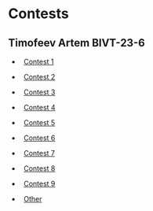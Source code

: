 # Contests
## Timofeev Artem BIVT-23-6

* &nbsp; [Contest 1](https://github.com/xduck7/algorithms/tree/main/contests/1_search)
* &nbsp; [Contest 2](https://github.com/xduck7/algorithms/tree/main/contests/2_sort)
* &nbsp; [Contest 3](https://github.com/xduck7/algorithms/tree/main/contests/3_dfs_bfs)
* &nbsp; [Contest 4](https://github.com/xduck7/algorithms/tree/main/contests/4_topology)
* &nbsp; [Contest 5](https://github.com/xduck7/algorithms/tree/main/contests/5_ford_belman_prim)
* &nbsp; [Contest 6](https://github.com/xduck7/algorithms/tree/main/contests/6_jadniki)
* &nbsp; [Contest 7](https://github.com/xduck7/algorithms/tree/main/contests/7_dynamic)
* &nbsp; [Contest 8](https://github.com/xduck7/algorithms/tree/main/contests/8_two-dem_dynamic)
* &nbsp; [Contest 9](https://github.com/xduck7/algorithms/tree/main/contests/9_data_struct)

* &nbsp; [Other](https://github.com/xduck7/algorithms/tree/main/contests/other_sliding_window)
